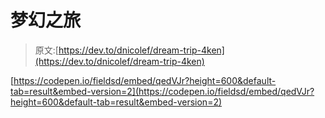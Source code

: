 # 梦幻之旅

> 原文:[https://dev.to/dnicolef/dream-trip-4ken](https://dev.to/dnicolef/dream-trip-4ken)

[https://codepen.io/fieldsd/embed/qedVJr?height=600&default-tab=result&embed-version=2](https://codepen.io/fieldsd/embed/qedVJr?height=600&default-tab=result&embed-version=2)